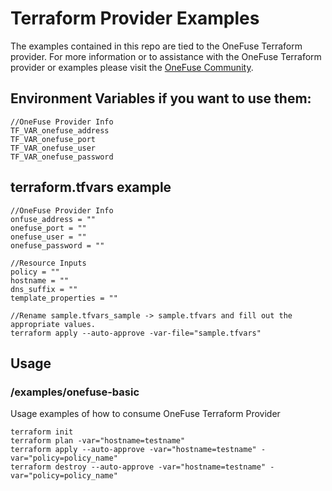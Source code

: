 # Terraform Provider Examples

The examples contained in this repo are tied to the OneFuse Terraform provider.  For more information or to assistance with the OneFuse Terraform provider or examples please visit the [OneFuse Community](https://onefuse.cloudbolt.io/).

## Environment Variables if you want to use them:

```
//OneFuse Provider Info
TF_VAR_onefuse_address
TF_VAR_onefuse_port
TF_VAR_onefuse_user
TF_VAR_onefuse_password

```

## terraform.tfvars example

```
//OneFuse Provider Info
onfuse_address = ""
onefuse_port = ""
onefuse_user = ""
onefuse_password = ""

//Resource Inputs
policy = ""
hostname = ""
dns_suffix = ""
template_properties = ""

//Rename sample.tfvars_sample -> sample.tfvars and fill out the appropriate values.
terraform apply --auto-approve -var-file="sample.tfvars"

```



## Usage

### /examples/onefuse-basic

Usage examples of how to consume OneFuse Terraform Provider

```
terraform init
terraform plan -var="hostname=testname" 
terraform apply --auto-approve -var="hostname=testname" -var="policy=policy_name"
terraform destroy --auto-approve -var="hostname=testname" -var="policy=policy_name"
```